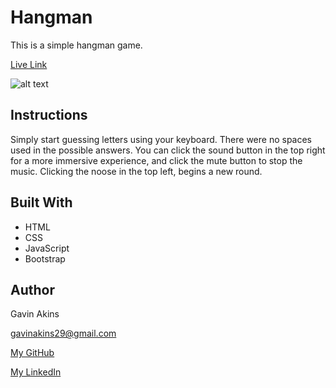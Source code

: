 # Hangman
This is a simple hangman game. 

[Live Link](https://gbakins.github.io/word-guess-game/)

![alt text](https://github.com/GBAkins/word-guess-game/blob/master/assets/images/Hangman-Card.jpg "Hangman")

## Instructions
Simply start guessing letters using your keyboard. There were no spaces used in the possible answers. You can click the sound button in the top right for a more immersive experience, and click the mute button to stop the music. Clicking the noose in the top left, begins a new round.

## Built With
- HTML
- CSS
- JavaScript
- Bootstrap

## Author

Gavin Akins

gavinakins29@gmail.com

[My GitHub](https://github.com/GBAkins "My GitHub")

[My LinkedIn](https://www.linkedin.com/in/gavin-akins-793806101/ "My LinkedIn")
